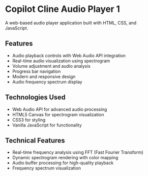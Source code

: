# Copilot Cline Audio Player 1

A web-based audio player application built with HTML, CSS, and JavaScript.

## Features
- Audio playback controls with Web Audio API integration
- Real-time audio visualization using spectrogram
- Volume adjustment and audio analysis
- Progress bar navigation
- Modern and responsive design
- Audio frequency spectrum display

## Technologies Used
- Web Audio API for advanced audio processing
- HTML5 Canvas for spectrogram visualization
- CSS3 for styling
- Vanilla JavaScript for functionality

## Technical Features
- Real-time frequency analysis using FFT (Fast Fourier Transform)
- Dynamic spectrogram rendering with color mapping
- Audio buffer processing for high-quality playback
- Frequency spectrum visualization
